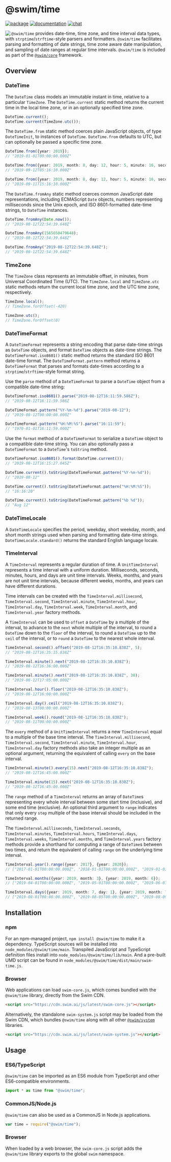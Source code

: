 # @swim/time

[![package](https://img.shields.io/npm/v/@swim/time.svg)](https://www.npmjs.com/package/@swim/time)
[![documentation](https://img.shields.io/badge/doc-TypeDoc-blue.svg)](http://docs.swim.ai/js/latest/modules/_swim_time.html)
[![chat](https://img.shields.io/badge/chat-Gitter-green.svg)](https://gitter.im/swimos/community)

<a href="https://developer.swim.ai"><img src="https://cdn.swim.ai/images/marlin-blue.svg" align="left"></a>

`@swim/time` provides date-time, time zone, and time interval data types, with
`strptime`/`strftime`-style parsers and formatters.  `@swim/time` facilitates
parsing and formatting of date strings, time zone aware date manipulation, and
sampling of date ranges at regular time intervals. `@swim/time` is included as
part of the [`@swim/core`](https://www.npmjs.com/package/@swim/core) framework.

## Overview

### DateTime

The `DateTime` class models an immutable instant in time, relative to a
particular `TimeZone`.  The `DateTime.current` static method returns the
current time in the local time zone, or in an optionally specified time zone.

```typescript
DateTime.current();
DateTime.current(TimeZone.utc());
```

The `DateTime.from` static method coerces plain JavaScript objects, of type
`DateTimeInit`, to instances of `DateTime`.  `DateTime.from` defaults to UTC,
but can optionally be passed a specific time zone.

```typescript
DateTime.from({year: 2019});
// "2019-01-01T00:00:00.000Z"

DateTime.from({year: 2019, month: 8, day: 12, hour: 5, minute: 16, second: 10});
// "2019-09-12T05:16:10.000Z"

DateTime.from({year: 2019, month: 8, day: 12, hour: 5, minute: 16, second: 10}, TimeZone.local());
// "2019-09-11T15:16:10.000Z"
```

The `DateTime.fromAny` static method coerces common JavaScript date
representations, including ECMAScript `Date` objects, numbers representing
milliseconds since the Unix epoch, and ISO 8601-formatted date-time strings,
to `DateTime` instances.

```typescript
DateTime.fromAny(Date.now());
// "2019-08-12T22:54:39.648Z"

DateTime.fromAny(1565650479648);
// "2019-08-12T22:54:39.648Z"

DateTime.fromAny("2019-08-12T22:54:39.648Z");
// "2019-08-12T22:54:39.648Z"
```

### TimeZone

The `TimeZone` class represents an immutable offset, in minutes, from Universal
Coordinated Time (UTC).  The `TimeZone.local` and `TimeZone.utc` static methods
return the current local time zone, and the UTC time zone, respectively.

```typescript
TimeZone.local();
// TimeZone.forOffset(-420)

TimeZone.utc();
// TimeZone.forOffset(0)
```

### DateTimeFormat

A `DateTimeFormat` represents a string encoding that parse date-time strings
as `DateTime` objects, and format `DateTime` objects as date-time strings.
The `DateTimeFormat.iso8601()` static method returns the standard ISO 8601
date-time format.  The `DateTimeFormat.pattern` method returns a
`DateTimeFormat` that parses and formats date-times according to a
`strptime`/`strftime`-style format string.

Use the `parse` method of a `DateTimeFormat` to parse a `DateTime` object from
a compatible date-time string:

```typeScript
DateTimeFormat.iso8601().parse("2019-08-12T16:11:59.586Z");
// "2019-08-12T16:11:59.586Z

DateTimeFormat.pattern("%Y-%m-%d").parse("2019-08-12");
// "2019-08-12T00:00:00.000Z"

DateTimeFormat.pattern("%H:%M:%S").parse("16:11:59");
// "1970-01-01T16:11:59.000Z"
```

Use the `format` method of a `DateTimeFormat` to serialize a `DateTime` object
to a compatible date-time string.  You can also optionally pass a
`DateTimeFormat` to a `DateTime`'s `toString` method.

```typescript
DateTimeFormat.iso8601().format(DateTime.current());
// "2019-08-12T16:15:27.045Z"

DateTime.current().toString(DateTimeFormat.pattern("%Y-%m-%d"));
// "2019-08-12"

DateTime.current().toString(DateTimeFormat.pattern("%H:%M:%S"));
// "16:16:20"

DateTime.current().toString(DateTimeFormat.pattern("%b %d"));
// "Aug 12"
```

### DateTimeLocale

A `DateTimeLocale` specifies the period, weekday, short weekday, month, and
short month strings used when parsing and formatting date-time strings.
`DateTimeLocale.standard()` returns the standard English language locale.

### TimeInterval

A `TimeInterval` represents a regular duration of time.  A `UnitTimeInterval`
represents a time interval with a uniform duration.  Milliseconds, seconds,
minutes, hours, and days are unit time intervals.  Weeks, months, and years
are not unit time intervals, because different weeks, months, and years can
have different durations.

Time intervals can be created with the `TimeInterval.millisecond`,
`TimeInterval.second`, `TimeInterval.minute`, `TimeInterval.hour`,
`TimeInterval.day`, `TimeInterval.week`, `TimeInterval.month`, and
`TimeInterval.year` factory methods.

A `TimeInterval` can be used to `offset` a `DateTime` by a multiple of the
interval, to advance to the `next` whole multiple of the interval, to round
a `DateTime` down to the `floor` of the interval, to round a `DateTime` up
to the `ceil` of the interval, or to `round` a `DateTime` to the nearest
whole interval.

```typescript
TimeInterval.second().offset("2019-08-12T16:35:10.838Z", 5);
// "2019-08-12T16:35:15.838Z"

TimeInterval.minute().next("2019-08-12T16:35:10.838Z");
// "2019-08-12T16:36:00.000Z"

TimeInterval.minute().next("2019-08-12T16:35:10.838Z", 30);
// "2019-08-12T17:05:00.000Z"

TimeInterval.hour().floor("2019-08-12T16:35:10.838Z");
// "2019-08-12T16:00:00.000Z"

TimeInterval.day().ceil("2019-08-12T16:35:10.838Z");
// "2019-08-13T00:00:00.000Z"

TimeInterval.week().round("2019-08-12T16:35:10.838Z");
// "2019-08-11T00:00:00.000Z"
```

The `every` method of a `UnitTimeInterval` returns a new `TimeInterval` equal
to a multiple of the base time interval.  The `TimeInterval.millisecond`,
`TimeInterval.second`, `TimeInterval.minute`, `TimeInterval.hour`,
`TimeInterval.day` factory methods also take an integer multiple as an optional
argument, returning the equivalent of calling `every` on the base interval.

```typescript
TimeInterval.minute().every(15).next("2019-08-12T16:35:10.838Z");
// "2019-08-12T16:45:00.000Z"

TimeInterval.minute(15).next("2019-08-12T16:35:10.838Z");
// "2019-08-12T16:45:00.000Z"
```

The `range` method of a `TimeInterval` returns an array of `DateTime`s
representing every whole interval between some start time (inclusive), and
some end time (exclusive).  An optional third argument to `range` indicates
that only every `step` multiple of the base interval should be included in
the returned range.

The `TimeInterval.milliseconds`, `TimeInterval.seconds`, `TimeInterval.minutes`,
`TimeInterval.hours`, `TimeInterval.days`, `TimeInterval.weeks`,
`TimeInterval.months`, and `TimeInterval.years` factory methods provide
a shorthand for computing a range of `DateTime`s between two times, and
return the equivalent of calling `range` on the underlying time interval.

```typescript
TimeInterval.year().range({year: 2017}, {year: 2020});
// ["2017-01-01T00:00:00.000Z", "2018-01-01T00:00:00.000Z", "2019-01-01T00:00:00.000Z"]

TimeInterval.months({year: 2019, month: 3}, {year: 2019, month: 6});
// ["2019-04-01T00:00:00.000Z", "2019-05-01T00:00:00.000Z", "2019-06-01T00:00:00.000Z"]

TimeInterval.days({year: 2019, month: 7, day: 1}, {year: 2019, month: 7, day: 12}, 4);
// ["2019-08-01T00:00:00.000Z", "2019-08-05T00:00:00.000Z", "2019-08-09T00:00:00.000Z"]
```

## Installation

### npm

For an npm-managed project, `npm install @swim/time` to make it a dependency.
TypeScript sources will be installed into `node_modules/@swim/time/main`.
Transpiled JavaScript and TypeScript definition files install into
`node_modules/@swim/time/lib/main`.  And a pre-built UMD script can
be found in `node_modules/@swim/time/dist/main/swim-time.js`.

### Browser

Web applications can load `swim-core.js`, which comes bundled with the
`@swim/time` library, directly from the Swim CDN.

```html
<script src="https://cdn.swim.ai/js/latest/swim-core.js"></script>
```

Alternatively, the standalone `swim-system.js` script may be loaded
from the Swim CDN, which bundles `@swim/time` along with all other
[`@swim/system`](https://www.npmjs.com/package/@swim/system) libraries.

```html
<script src="https://cdn.swim.ai/js/latest/swim-system.js"></script>
```

## Usage

### ES6/TypeScript

`@swim/time` can be imported as an ES6 module from TypeScript and other
ES6-compatible environments.

```typescript
import * as time from "@swim/time";
```

### CommonJS/Node.js

`@swim/time` can also be used as a CommonJS in Node.js applications.

```javascript
var time = require("@swim/time");
```

### Browser

When loaded by a web browser, the `swim-core.js` script adds the
`@swim/time` library exports to the global `swim` namespace.
